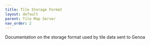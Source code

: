 ```yaml
---
title: Tile Storage Format
layout: default
parent: Tile Map Server
nav_order: 2
---
```


Documentation on the storage format used by tile data sent to Genoa